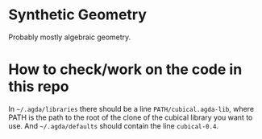 # Synthetic Geometry
Probably mostly algebraic geometry.

# How to check/work on the code in this repo
In ```~/.agda/libraries``` there should be a line ```PATH/cubical.agda-lib```, where PATH is the path to the root of the clone of the cubical library you want to use.
And ```~/.agda/defaults``` should contain the line ```cubical-0.4```.